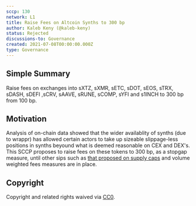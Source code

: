 ```yaml
---
sccp: 130
network: L1
title: Raise Fees on Altcoin Synths to 300 bp
author: Kaleb Keny (@kaleb-keny)
status: Rejected
discussions-to: Governance
created: 2021-07-08T00:00:00.000Z
type: Governance
---
```


## Simple Summary

Raise fees on exchanges into sXTZ, sXMR, sETC, sDOT, sEOS, sTRX, sDASH, sDEFI ,sCRV, sAAVE, sRUNE, sCOMP, sYFI and s1INCH to 300 bp from 100 bp.

## Motivation

Analysis of on-chain data showed that the wider availablity of synths (due to wrappr) has allowed certain actors to take up sizeable slippage-less positions in synths beyound what is deemed reasonable on CEX and DEX's.
This SCCP proposes to raise fees on these tokens to 300 bp, as a stopgap measure, until other sips such as [that proposed on supply caps](https://sips.synthetix.io/sips/sip-146) and volume weighted fees measures are in place.

## Copyright

Copyright and related rights waived via [CC0](https://creativecommons.org/publicdomain/zero/1.0/).
